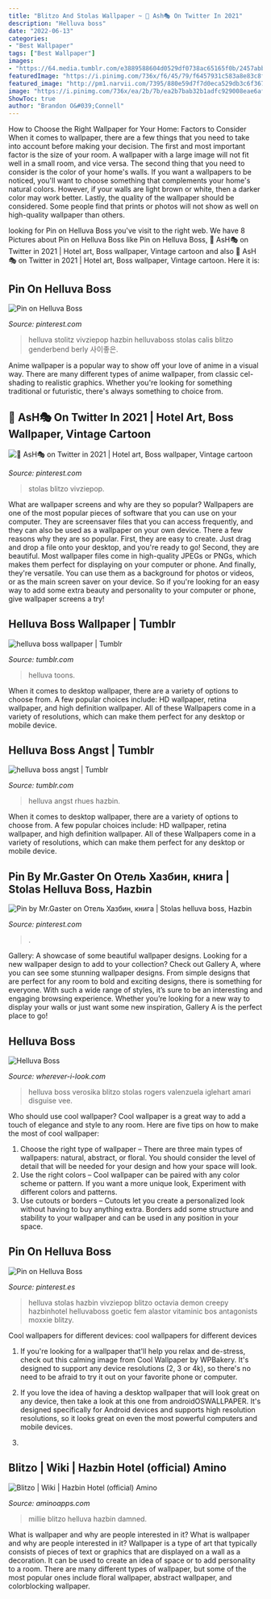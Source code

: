 ```yaml
---
title: "Blitzo And Stolas Wallpaper ~ 🔞 Ash🎭 On Twitter In 2021"
description: "Helluva boss"
date: "2022-06-13"
categories:
- "Best Wallpaper"
tags: ["Best Wallpaper"]
images:
- "https://64.media.tumblr.com/e3889588604d0529df0738ac65165f0b/2457abbb55c179da-a4/s500x750/a2d0220237b3b66d0028fcfcdae09a05d50bf410.png"
featuredImage: "https://i.pinimg.com/736x/f6/45/79/f6457931c583a8e83c8ff2ead510e318.jpg"
featured_image: "http://pm1.narvii.com/7395/880e59d7f7d0eca529db3c6f3673b00a19f95932r1-1277-719v2_00.jpg"
image: "https://i.pinimg.com/736x/ea/2b/7b/ea2b7bab32b1adfc929008eae6afcb11.jpg"
ShowToc: true
author: "Brandon O&#039;Connell"
---
```



How to Choose the Right Wallpaper for Your Home: Factors to Consider
When it comes to wallpaper, there are a few things that you need to take into account before making your decision. The first and most important factor is the size of your room. A wallpaper with a large image will not fit well in a small room, and vice versa. 
The second thing that you need to consider is the color of your home's walls. If you want a wallpapers to be noticed, you'll want to choose something that complements your home's natural colors. However, if your walls are light brown or white, then a darker color may work better. 
Lastly, the quality of the wallpaper should be considered. Some people find that prints or photos will not show as well on high-quality wallpaper than others.

	

		
looking for Pin on Helluva Boss you've visit to the right web. We have 8 Pictures about Pin on Helluva Boss like Pin on Helluva Boss, 🔞 AsH🎭 on Twitter in 2021 | Hotel art, Boss wallpaper, Vintage cartoon and also 🔞 AsH🎭 on Twitter in 2021 | Hotel art, Boss wallpaper, Vintage cartoon. Here it is:
		
    
## Pin On Helluva Boss

<img loading=lazy src="https://i.pinimg.com/736x/21/c6/0f/21c60fecd8c9eada971be6005454bb4e.jpg" onerror="this.onerror=null;this.src='https://tse4.mm.bing.net/th?id=OIP.rk0MX12nvUb2jVeor3qtVgHaIJ&amp;pid=15.1';" alt="Pin on Helluva Boss">

_Source: pinterest.com_

>helluva stolitz vivziepop hazbin helluvaboss stolas calis blitzo genderbend berly 사이좋은. 

	

Anime wallpaper is a popular way to show off your love of anime in a visual way. There are many different types of anime wallpaper, from classic cel-shading to realistic graphics. Whether you're looking for something traditional or futuristic, there's always something to choice from.

    
## 🔞 AsH🎭 On Twitter In 2021 | Hotel Art, Boss Wallpaper, Vintage Cartoon

<img loading=lazy src="https://i.pinimg.com/736x/a4/81/ff/a481ff15a001593f15445488283161a3.jpg" onerror="this.onerror=null;this.src='https://tse3.mm.bing.net/th?id=OIP.WMmkzrHf6o8VzYGkDvMIswHaHF&amp;pid=15.1';" alt="🔞 AsH🎭 on Twitter in 2021 | Hotel art, Boss wallpaper, Vintage cartoon">

_Source: pinterest.com_

>stolas blitzo vivziepop. 

	

What are wallpaper screens and why are they so popular?
Wallpapers are one of the most popular pieces of software that you can use on your computer. They are screensaver files that you can access frequently, and they can also be used as a wallpaper on your own device. There a few reasons why they are so popular. First, they are easy to create. Just drag and drop a file onto your desktop, and you're ready to go! Second, they are beautiful. Most wallpaper files come in high-quality JPEGs or PNGs, which makes them perfect for displaying on your computer or phone. And finally, they're versatile. You can use them as a background for photos or videos, or as the main screen saver on your device. So if you're looking for an easy way to add some extra beauty and personality to your computer or phone, give wallpaper screens a try!

    
## Helluva Boss Wallpaper | Tumblr

<img loading=lazy src="https://64.media.tumblr.com/655b8ef22b560225f6fdaaf249d3b02f/6fd2b17588256f66-15/s500x750/11c1e835fbb66852d6577ffc1f0ddeb82a5fa36a.jpg" onerror="this.onerror=null;this.src='https://tse4.mm.bing.net/th?id=OIP.jFaurz9F7MHdH2o7htnS2AHaEK&amp;pid=15.1';" alt="helluva boss wallpaper | Tumblr">

_Source: tumblr.com_

>helluva toons. 

	

When it comes to desktop wallpaper, there are a variety of options to choose from. A few popular choices include: HD wallpaper, retina wallpaper, and high definition wallpaper. All of these Wallpapers come in a variety of resolutions, which can make them perfect for any desktop or mobile device. 

    
## Helluva Boss Angst | Tumblr

<img loading=lazy src="https://64.media.tumblr.com/e3889588604d0529df0738ac65165f0b/2457abbb55c179da-a4/s500x750/a2d0220237b3b66d0028fcfcdae09a05d50bf410.png" onerror="this.onerror=null;this.src='https://tse3.mm.bing.net/th?id=OIP.27Wi-V2kM_LY3LUaOtDNXgHaHa&amp;pid=15.1';" alt="helluva boss angst | Tumblr">

_Source: tumblr.com_

>helluva angst rhues hazbin. 

	

When it comes to desktop wallpaper, there are a variety of options to choose from. A few popular choices include: HD wallpaper, retina wallpaper, and high definition wallpaper. All of these Wallpapers come in a variety of resolutions, which can make them perfect for any desktop or mobile device. 

    
## Pin By Mr.Gaster On Отель Хазбин, книга | Stolas Helluva Boss, Hazbin

<img loading=lazy src="https://i.pinimg.com/736x/ea/2b/7b/ea2b7bab32b1adfc929008eae6afcb11.jpg" onerror="this.onerror=null;this.src='https://tse2.mm.bing.net/th?id=OIP.2_ixCGU978fpYhqdGmYWrgHaJ3&amp;pid=15.1';" alt="Pin by Mr.Gaster on Отель Хазбин, книга | Stolas helluva boss, Hazbin">

_Source: pinterest.com_

>. 

	

Gallery: A showcase of some beautiful wallpaper designs.
Looking for a new wallpaper design to add to your collection? Check out Gallery A, where you can see some stunning wallpaper designs. From simple designs that are perfect for any room to bold and exciting designs, there is something for everyone. With such a wide range of styles, it’s sure to be an interesting and engaging browsing experience. Whether you’re looking for a new way to display your walls or just want some new inspiration, Gallery A is the perfect place to go!





	
	
    
## Helluva Boss

<img loading=lazy src="https://wherever-i-look.com/wp-content/uploads/2021/02/Vortex-James-Monroe-Iglehart-Blitzo-Brandon-Rogers-and-Verosika-Cristina-Vee-Valenzuela-Helluva-Boss-Season-1-Episode-3-Spring-Broken.jpg" onerror="this.onerror=null;this.src='https://tse2.mm.bing.net/th?id=OIP.CpWn2d4Ll6pLiybYgiO3UAHaEK&amp;pid=15.1';" alt="Helluva Boss">

_Source: wherever-i-look.com_

>helluva boss verosika blitzo stolas rogers valenzuela iglehart amari disguise vee. 

	

Who should use cool wallpaper?
Cool wallpaper is a great way to add a touch of elegance and style to any room. Here are five tips on how to make the most of cool wallpaper: 
1) Choose the right type of wallpaper – There are three main types of wallpapers: natural, abstract, or floral. You should consider the level of detail that will be needed for your design and how your space will look. 
2) Use the right colors – Cool wallpaper can be paired with any color scheme or pattern. If you want a more unique look, Experiment with different colors and patterns. 
3) Use cutouts or borders – Cutouts let you create a personalized look without having to buy anything extra. Borders add some structure and stability to your wallpaper and can be used in any position in your space.

    
## Pin On Helluva Boss

<img loading=lazy src="https://i.pinimg.com/736x/f6/45/79/f6457931c583a8e83c8ff2ead510e318.jpg" onerror="this.onerror=null;this.src='https://tse4.mm.bing.net/th?id=OIP.UXtxVjzO06KVS9qPz4TndAHaM4&amp;pid=15.1';" alt="Pin on Helluva Boss">

_Source: pinterest.es_

>helluva stolas hazbin vivziepop blitzo octavia demon creepy hazbinhotel helluvaboss goetic fem alastor vitaminic bos antagonists moxxie blitzy. 

	

Cool wallpapers for different devices:
cool wallpapers for different devices 

1. If you're looking for a wallpaper that'll help you relax and de-stress, check out this calming image from Cool Wallpaper by WPBakery. It's designed to support any device resolutions (2, 3 or 4k), so there's no need to be afraid to try it out on your favorite phone or computer.

2. If you love the idea of having a desktop wallpaper that will look great on any device, then take a look at this one from androidOSWALLPAPER. It's designed specifically for Android devices and supports high resolution resolutions, so it looks great on even the most powerful computers and mobile devices.

3.

    
## Blitzo | Wiki | Hazbin Hotel (official) Amino

<img loading=lazy src="http://pm1.narvii.com/7395/880e59d7f7d0eca529db3c6f3673b00a19f95932r1-1277-719v2_00.jpg" onerror="this.onerror=null;this.src='https://tse4.mm.bing.net/th?id=OIP.WWtm_iz_Y6dPik9HZ1im3wHaEK&amp;pid=15.1';" alt="Blitzo | Wiki | Hazbin Hotel (official) Amino">

_Source: aminoapps.com_

>millie blitzo helluva hazbin damned. 

	

What is wallpaper and why are people interested in it?
What is wallpaper and why are people interested in it?
Wallpaper is a type of art that typically consists of pieces of text or graphics that are displayed on a wall as a decoration. It can be used to create an idea of space or to add personality to a room. There are many different types of wallpaper, but some of the most popular ones include floral wallpaper, abstract wallpaper, and colorblocking wallpaper.

